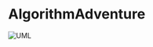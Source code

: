 # AlgorithmAdventure
 
![UML](https://github.com/shane-andrus/AlgorithmAdventure/blob/main/images/AdvancedOOPAssignmentUML.png)
